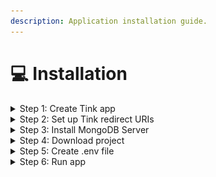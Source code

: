 ```yaml
---
description: Application installation guide.
---
```


# 💻 Installation

<details>

<summary>Step 1:  Create Tink app</summary>

You need to register in [Tink Console](https://console.tink.com/) and create an app.

</details>

<details>

<summary>Step 2:  Set up Tink redirect URIs</summary>

In [Tink Console](https://console.tink.com/app-settings/client), configure the following redirect URIs:

<img src="../../.gitbook/assets/Snímek obrazovky 2024-04-19 v 17.09.44.png" alt="" data-size="original">

* https://localhost:3000/web
* https://localhost:3000/web/accounts
* https://localhost:3000/web/settings/credentials&#x20;

_These URIs are needed for redirection after Tink completes its flow. For more details, refer to the Tink Docs._



</details>

<details>

<summary>Step 3: Install MongoDB Server </summary>

Download [MongoDB Community Server](https://www.mongodb.com/try/download/community) and install it on your device. Additionally, install the [MongoDB Shell](https://www.mongodb.com/try/download/shell) interface for better interaction with the server.

</details>

<details>

<summary>Step 4: Download project</summary>

Download [project](https://github.com/pavelvanis/savy-next14/) from GitHub and install all npm packages using `npm install` command.

</details>

<details>

<summary>Step 5: Create .env file</summary>

Duplicate **.env.local.sample** file, rename to **.env.local** and set all provided values.

</details>

<details>

<summary>Step 6: Run app</summary>

To run the app in development, use `npm run dev,` or use `npm start` to run it in production mode.

</details>
